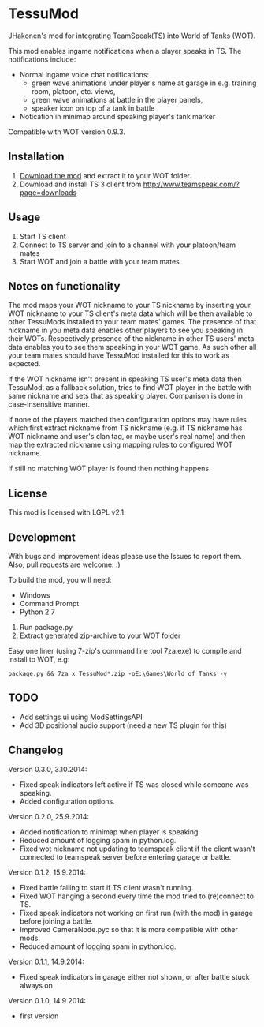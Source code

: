 TessuMod
========

JHakonen's mod for integrating TeamSpeak(TS) into World of Tanks (WOT).

This mod enables ingame notifications when a player speaks in TS. The notifications include:
- Normal ingame voice chat notifications:
  - green wave animations under player's name at garage in e.g. training room, platoon, etc. views,
  - green wave animations at battle in the player panels,
  - speaker icon on top of a tank in battle
- Notication in minimap around speaking player's tank marker

Compatible with WOT version 0.9.3. 

Installation
------------
1. [Download the mod](http://db.orangedox.com/41DjR8A510J93AttT3/TessuMod-0.3.0.zip) and extract it to your WOT folder.
2. Download and install TS 3 client from http://www.teamspeak.com/?page=downloads

Usage
-----
1. Start TS client
2. Connect to TS server and join to a channel with your platoon/team mates
3. Start WOT and join a battle with your team mates

Notes on functionality
----------------------
The mod maps your WOT nickname to your TS nickname by inserting your WOT nickname to your TS client's meta data which will be then available to other TessuMods installed to your team mates' games. The presence of that nickname in you meta data enables other players to see you speaking in their WOTs. Respectively presence of the nickname in other TS users' meta data enables you to see them speaking in your WOT game. As such other all your team mates should have TessuMod installed for this to work as expected.

If the WOT nickname isn't present in speaking TS user's meta data then TessuMod, as a fallback solution, tries to find WOT player in the battle with same nickname and sets that as speaking player. Comparison is done in case-insensitive manner.

If none of the players matched then configuration options may have rules which first extract nickname from TS nickname (e.g. if TS nickname has WOT nickname and user's clan tag, or maybe user's real name) and then map the extracted nickname using mapping rules to configured WOT nickname.

If still no matching WOT player is found then nothing happens.

License
-------
This mod is licensed with LGPL v2.1.

Development
-----------
With bugs and improvement ideas please use the Issues to report them.
Also, pull requests are welcome. :)

To build the mod, you will need:
 * Windows
 * Command Prompt
 * Python 2.7

1. Run package.py
2. Extract generated zip-archive to your WOT folder

Easy one liner (using 7-zip's command line tool 7za.exe) to compile and install to WOT, e.g:

    package.py && 7za x TessuMod*.zip -oE:\Games\World_of_Tanks -y

TODO
----
- Add settings ui using ModSettingsAPI
- Add 3D positional audio support (need a new TS plugin for this)

Changelog
---------
Version 0.3.0, 3.10.2014:
- Fixed speak indicators left active if TS was closed while someone was speaking.
- Added configuration options.

Version 0.2.0, 25.9.2014:
- Added notification to minimap when player is speaking.
- Reduced amount of logging spam in python.log.
- Fixed wot nickname not updating to teamspeak client if the client wasn't connected to teamspeak server before entering garage or battle.

Version 0.1.2, 15.9.2014:
- Fixed battle failing to start if TS client wasn't running.
- Fixed WOT hanging a second every time the mod tried to (re)connect to TS.
- Fixed speak indicators not working on first run (with the mod) in garage before joining a battle.
- Improved CameraNode.pyc so that it is more compatible with other mods.
- Reduced amount of logging spam in python.log.

Version 0.1.1, 14.9.2014:
- Fixed speak indicators in garage either not shown, or after battle stuck always on

Version 0.1.0, 14.9.2014:
- first version

